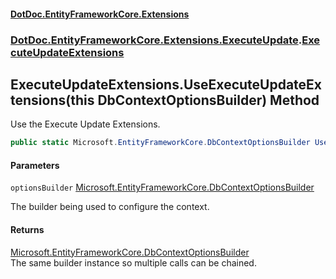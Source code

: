 #### [DotDoc\.EntityFrameworkCore\.Extensions](Home.md 'Home')
### [DotDoc\.EntityFrameworkCore\.Extensions\.ExecuteUpdate](DotDoc.EntityFrameworkCore.Extensions.ExecuteUpdate.md 'DotDoc\.EntityFrameworkCore\.Extensions\.ExecuteUpdate').[ExecuteUpdateExtensions](ExecuteUpdateExtensions.md 'DotDoc\.EntityFrameworkCore\.Extensions\.ExecuteUpdate\.ExecuteUpdateExtensions')

## ExecuteUpdateExtensions\.UseExecuteUpdateExtensions\(this DbContextOptionsBuilder\) Method

Use the Execute Update Extensions\.

```csharp
public static Microsoft.EntityFrameworkCore.DbContextOptionsBuilder UseExecuteUpdateExtensions(this Microsoft.EntityFrameworkCore.DbContextOptionsBuilder optionsBuilder);
```
#### Parameters

<a name='DotDoc.EntityFrameworkCore.Extensions.ExecuteUpdate.ExecuteUpdateExtensions.UseExecuteUpdateExtensions(thisMicrosoft.EntityFrameworkCore.DbContextOptionsBuilder).optionsBuilder'></a>

`optionsBuilder` [Microsoft\.EntityFrameworkCore\.DbContextOptionsBuilder](https://learn.microsoft.com/en-us/dotnet/api/microsoft.entityframeworkcore.dbcontextoptionsbuilder 'Microsoft\.EntityFrameworkCore\.DbContextOptionsBuilder')

The builder being used to configure the context\.

#### Returns
[Microsoft\.EntityFrameworkCore\.DbContextOptionsBuilder](https://learn.microsoft.com/en-us/dotnet/api/microsoft.entityframeworkcore.dbcontextoptionsbuilder 'Microsoft\.EntityFrameworkCore\.DbContextOptionsBuilder')  
The same builder instance so multiple calls can be chained\.